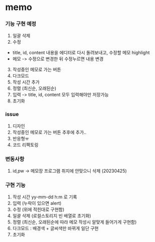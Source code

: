 # memo

### 기능 구현 예정
1. 일괄 삭제
2. 수정 
- title, id, content 내용을 에디터로 다시 돌려보내고, 수정할 메모 highlight 
- 메모 -> 수정으로 변경한 뒤 수정누르면 내용 변경
3. 작성중인 메모로 가는 버튼
4. 다크모드
5. 작성 시간 추가
6. 정렬 (최신순, 오래된순)
7. 입력 -> title, id, content 모두 입력해야만 저장가능
8. 초기화

### issue
1. 디자인
2. 작성중인 메모로 가는 버튼 추후에 추가..
3. 반응형ㅠ
4. 코드 리팩토링

### 변동사항
1. id,pw -> 메모장 프로그램 취지에 안맞으니 삭제 (20230425)


### 구현 기능
1. 작성 시간 yy-mm-dd h:m 로 기록
2. 입력 (누락이 있으면 alert)
3. 수정 (위에 적힌대로 구현함)
4. 일괄 삭제 (로컬스토리지 빈 배열로 초기화)
5. 정렬 (최신순, 오래된순에 따라 메모 작성시 알맞게 들어가게 구현함)
6. 다크모드 : 배경색 + 글씨색만 바뀌게 일단 구현
7. 초기화